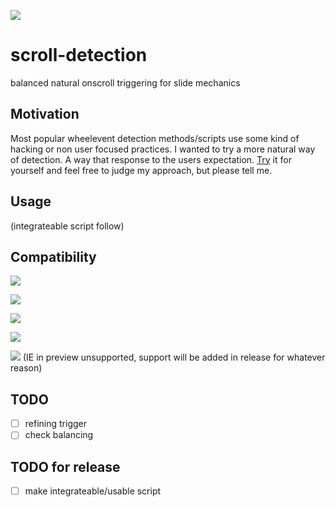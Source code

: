 [![](https://img.shields.io/badge/status-BETA-yellow.svg)](https://deflectn.github.io/scroll-detection)

# scroll-detection
balanced natural onscroll triggering for slide mechanics

## Motivation

Most popular wheelevent detection methods/scripts use some kind of hacking or non user focused practices. I wanted to try a more natural way of detection. A way that response to the users expectation. [Try](https://deflectn.github.io/scroll-detection) it for yourself and feel free to judge my approach, but please tell me.

## Usage
(integrateable script follow)

## Compatibility

[![](https://img.shields.io/badge/Chrome-^74-green.svg)](#)

[![](https://img.shields.io/badge/Firefox-^66-green.svg)](#)

[![](https://img.shields.io/badge/Safari-^12.1-green.svg)](#)

[![](https://img.shields.io/badge/Edge-^44-green.svg)](#)

[![](https://img.shields.io/badge/IE-^9-red.svg)](#) (IE in preview unsupported, support will be added in release for whatever reason)


## TODO
- [ ] refining trigger
- [ ] check balancing

## TODO for release
- [ ] make integrateable/usable script
